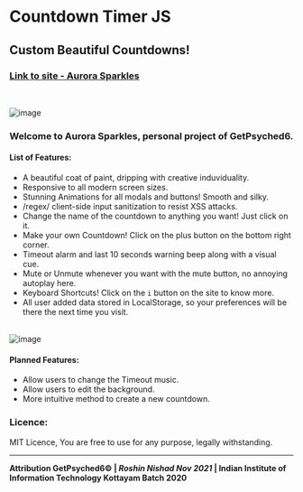 # Countdown Timer JS

## Custom Beautiful Countdowns!

<h3><a href="https://getpsyched6-countdown.netlify.app/" target="_blank">Link to site - Aurora Sparkles</a></h3><br/>

![image](https://user-images.githubusercontent.com/3417276/144429323-9979e812-5b00-46a1-bfae-e7d8959117ea.png)<br/>


### Welcome to Aurora Sparkles, personal project of GetPsyched6.

#### List of Features:

- A beautiful coat of paint, dripping with creative induviduality.
- Responsive to all modern screen sizes.
- Stunning Animations for all modals and buttons! Smooth and silky.
- /regex/ client-side input sanitization to resist XSS attacks.
- Change the name of the countdown to anything you want! Just click on it.
- Make your own Countdown! Click on the plus button on the bottom right corner.
- Timeout alarm and last 10 seconds warning beep along with a visual cue.
- Mute or Unmute whenever you want with the mute button, no annoying autoplay here.
- Keyboard Shortcuts! Click on the `i` button on the site to know more.
- All user added data stored in LocalStorage, so your preferences will be there the next time you visit.


<br/>![image](https://user-images.githubusercontent.com/3417276/144431378-7cf3523f-4822-439f-b5bb-3e95fd7d72e9.png)
<br/>

#### Planned Features:

- Allow users to change the Timeout music.
- Allow users to edit the background.
- More intuitive method to create a new countdown.

### Licence:
MIT Licence, You are free to use for any purpose, legally withstanding.

---

**Attribution GetPsyched6© | *Roshin Nishad Nov 2021* | Indian Institute of Information Technology Kottayam Batch 2020**


